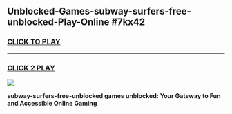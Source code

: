 
## Unblocked-Games-subway-surfers-free-unblocked-Play-Online #7kx42
<h3>
<a href="https://news.freeplayer.one?title=subway-surfers-free-unblocked&ref=3">CLICK TO PLAY</a></h3>
<hr>

<h3>
<a href="https://news.freeplayer.one?title=subway-surfers-free-unblocked&ref=3">CLICK 2 PLAY</a>
  
</h3>

<a href="https://news.freeplayer.one?title=subway-surfers-free-unblocked&ref=3"><img src="https://clearcache.store/games.png"></a>


**subway-surfers-free-unblocked games unblocked: Your Gateway to Fun and Accessible Online Gaming**
